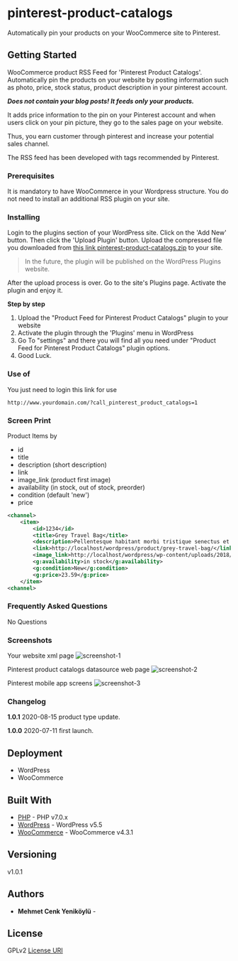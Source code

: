 # pinterest-product-catalogs

Automatically pin your products on your WooCommerce site to Pinterest.

## Getting Started

WooCommerce product RSS Feed for 'Pinterest Product Catalogs'. Automatically pin the products on your website by posting information such as photo, price, stock status, product description in your pinterest account.

***Does not contain your blog posts! It feeds only your products.***

It adds price information to the pin on your Pinterest account and when users click on your pin picture, they go to the sales page on your website.

Thus, you earn customer through pinterest and increase your potential sales channel.

The RSS feed has been developed with tags recommended by Pinterest.

### Prerequisites

It is mandatory to have WooCommerce in your Wordpress structure. You do not need to install an additional RSS plugin on your site.

### Installing

Login to the plugins section of your WordPress site. Click on the 'Add New' button. Then click the 'Upload Plugin' button. Upload the compressed file you downloaded from [this link pinterest-product-catalogs.zip](https://github.com/mcyenikoylu/pinterest-product-catalogs/files/5080160/pinterest-product-catalogs.zip) to your site.

> In the future, the plugin will be published on the WordPress Plugins website.

After the upload process is over. Go to the site's Plugins page. Activate the plugin and enjoy it.

**Step by step**
1. Upload the "Product Feed for Pinterest Product Catalogs" plugin to your website 
2. Activate the plugin through the 'Plugins' menu in WordPress
3. Go To "settings" and there you will find all you need under "Product Feed for Pinterest Product Catalogs" plugin options.
4. Good Luck.

### Use of

You just need to login this link for use
```
http://www.yourdomain.com/?call_pinterest_product_catalogs=1
```

### Screen Print

Product Items by
* id
* title 
* description (short description)
* link
* image_link (product first image)
* availability (in stock, out of stock, preorder)
* condition (default 'new')
* price

```xml
<channel>
    <item>
        <id>1234</id>
        <title>Grey Travel Bag</title>
        <description>Pellentesque habitant morbi tristique senectus et netus et malesuada fames ac turpis egestas.</description>
        <link>http://localhost/wordpress/product/grey-travel-bag/</link>
        <image_link>http://localhost/wordpress/wp-content/uploads/2018/04/product-73.jpg</image_link>
        <g:availability>in stock</g:availability>
        <g:condition>New</g:condition>
        <g:price>23.59</g:price>
    </item>
<channel>
```

### Frequently Asked Questions

No Questions

### Screenshots

Your website xml page
![screenshot-1](https://user-images.githubusercontent.com/12815851/90329234-75fae500-dfab-11ea-9db7-e29a45debfd6.png)

Pinterest product catalogs datasource web page
![screenshot-2](https://user-images.githubusercontent.com/12815851/90329237-78f5d580-dfab-11ea-84ec-0cf1a12ad877.png)

Pinterest mobile app screens
![screenshot-3](https://user-images.githubusercontent.com/12815851/90329238-7a270280-dfab-11ea-8248-c136747a9b5c.png)


### Changelog

**1.0.1**
2020-08-15 product type update.

**1.0.0**
2020-07-11 first launch.

## Deployment

* WordPress
* WooCommerce

## Built With

* [PHP](https://www.php.net/manual/en/migration70.new-features.php) - PHP v7.0.x
* [WordPress](https://wordpress.org) - WordPress v5.5
* [WooCommerce](https://woocommerce.com) - WooCommerce v4.3.1

## Versioning

v1.0.1

## Authors

* **Mehmet Cenk Yeniköylü** - 

## License

GPLv2 [License URI](http://www.gnu.org/licenses/gpl-2.0.html)